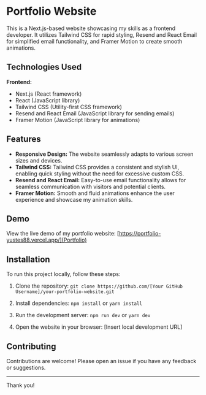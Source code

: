 # Portfolio Website

This is a Next.js-based website showcasing my skills as a frontend developer. It utilizes Tailwind CSS for rapid styling, Resend and React Email for simplified email functionality, and Framer Motion to create smooth animations.

## Technologies Used

**Frontend:**

* Next.js (React framework)
* React (JavaScript library)
* Tailwind CSS (Utility-first CSS framework)
* Resend and React Email (JavaScript library for sending emails)
* Framer Motion (JavaScript library for animations)

## Features

* **Responsive Design:** The website seamlessly adapts to various screen sizes and devices.
* **Tailwind CSS:** Tailwind CSS provides a consistent and stylish UI, enabling quick styling without the need for excessive custom CSS.
* **Resend and React Email:** Easy-to-use email functionality allows for seamless communication with visitors and potential clients.
* **Framer Motion:** Smooth and fluid animations enhance the user experience and showcase my animation skills.

## Demo

View the live demo of my portfolio website: [https://portfolio-yustes88.vercel.app/](Portfolio)

## Installation

To run this project locally, follow these steps:

1. Clone the repository: `git clone https://github.com/[Your GitHub Username]/your-portfolio-website.git`

2. Install dependencies: `npm install` or `yarn install`

3. Run the development server: `npm run dev` or `yarn dev`

4. Open the website in your browser: [Insert local development URL]

## Contributing

Contributions are welcome! Please open an issue if you have any feedback or suggestions.
________________________________________________________________________________________

Thank you!
